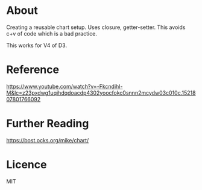 # About

Creating a reusable chart setup. Uses closure, getter-setter. This avoids c+v of code which is a bad practice.

This works for V4 of D3.

# Reference

https://www.youtube.com/watch?v=-Fkcndihl-M&lc=z23pxdwg1uqihdqdoacdp4302yoocfokc0snnn2mcydw03c010c.1521807801766092

# Further Reading

https://bost.ocks.org/mike/chart/

# Licence

MIT